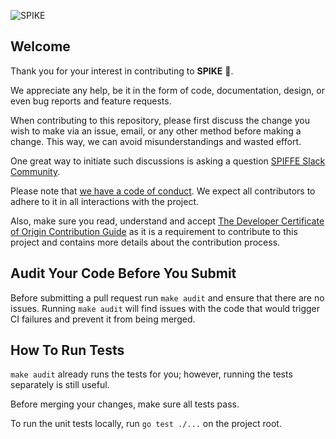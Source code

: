 ![SPIKE](assets/spike-banner-lg.png)

## Welcome

Thank you for your interest in contributing to **SPIKE** 🤘.

We appreciate any help, be it in the form of code, documentation, design,
or even bug reports and feature requests.

When contributing to this repository, please first discuss the change you wish
to make via an issue, email, or any other method before making a change.
This way, we can avoid misunderstandings and wasted effort.

One great way to initiate such discussions is asking a question 
[SPIFFE Slack Community][slack].

[slack]: https://slack.spiffe.io/ "Join SPIFFE on Slack"

Please note that [we have a code of conduct](CODE_OF_CONDUCT.md). We expect all
contributors to adhere to it in all interactions with the project.

Also, make sure you read, understand and accept
[The Developer Certificate of Origin Contribution Guide](CONTRIBUTING_DCO.md)
as it is a requirement to contribute to this project and contains more details
about the contribution process.

## Audit Your Code Before You Submit

Before submitting a pull request run `make audit` and ensure that there are no
issues. Running `make audit` will find issues with the code that would trigger
CI failures and prevent it from being merged.

## How To Run Tests

`make audit` already runs the tests for you; however, running the tests
separately is still useful.

Before merging your changes, make sure all tests pass.

To run the unit tests locally, run `go test ./...` on the project root.
